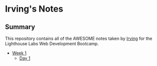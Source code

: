 # Irving's Notes

## Summary 

This repository contains all of the AWESOME notes taken by [Irving](https://github.com/IrvHenri) for the Lighthouse Labs Web Development Bootcamp.

* [Week 1](/Week_1)
  * [Day 1](/Week_1/Day_1)